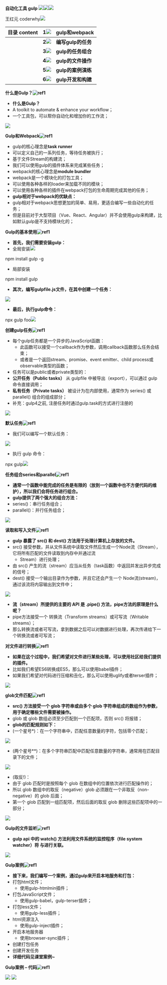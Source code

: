 ﻿**自动化工具 gulp ![](./image/Aspose.Words.ccf608e8-cd92-412f-9452-8a126ca8ef79.001.png)![](./image/Aspose.Words.ccf608e8-cd92-412f-9452-8a126ca8ef79.002.png)![](./image/Aspose.Words.ccf608e8-cd92-412f-9452-8a126ca8ef79.003.png)**

王红元 coderwhy![](./image/Aspose.Words.ccf608e8-cd92-412f-9452-8a126ca8ef79.004.png)

|**目录 content**|**1![](./image/Aspose.Words.ccf608e8-cd92-412f-9452-8a126ca8ef79.005.png)**|**gulp和webpack**|
| :- | - | - |
||**2![](./image/Aspose.Words.ccf608e8-cd92-412f-9452-8a126ca8ef79.006.png)**|**编写gulp的任务**|
||**3![](./image/Aspose.Words.ccf608e8-cd92-412f-9452-8a126ca8ef79.007.png)**|**gulp的任务组合**|
||**4![](./image/Aspose.Words.ccf608e8-cd92-412f-9452-8a126ca8ef79.008.png)**|**gulp的文件操作**|
||**5![](./image/Aspose.Words.ccf608e8-cd92-412f-9452-8a126ca8ef79.009.png)**|**gulp的案例演练**|
||**6![](./image/Aspose.Words.ccf608e8-cd92-412f-9452-8a126ca8ef79.010.png)**|**gulp开发和构建**|

**什么是Gulp？![ref1]**

- **什么是Gulp？**
- A toolkit to automate & enhance your workflow；
- 一个工具包，可以帮你自动化和增加你的工作流；

![](./image/Aspose.Words.ccf608e8-cd92-412f-9452-8a126ca8ef79.012.jpeg)

**Gulp和Webpack![ref1]**

- gulp的核心理念是**task runner**
- 可以定义自己的一系列任务，等待任务被执行；
- 基于文件Stream的构建流；
- 我们可以使用gulp的插件体系来完成某些任务；
- webpack的核心理念是**module bundler**
- webpack是一个模块化的打包工具；
- 可以使用各种各样的loader来加载不同的模块；
- 可以使用各种各样的插件在webpack打包的生命周期完成其他的任务；
- **gulp相对于webpack的优缺点：**
- gulp相对于webpack思想更加的简单、易用，更适合编写一些自动化的任务；
- 但是目前对于大型项目（Vue、React、Angular）并不会使用gulp来构建，比如默认gulp是不支持模块化的；

**Gulp的基本使用![ref1]**

- **首先，我们需要安装gulp：**
- 全局安装![](./image/Aspose.Words.ccf608e8-cd92-412f-9452-8a126ca8ef79.013.png)

npm install gulp -g

- 局部安装

npm install gulp

- **其次，编写gulpfile.js文件，在其中创建一个任务：**

![](./image/Aspose.Words.ccf608e8-cd92-412f-9452-8a126ca8ef79.014.png)

- **最后，执行gulp命令：**

npx gulp foo![](./image/Aspose.Words.ccf608e8-cd92-412f-9452-8a126ca8ef79.015.png)

**创建gulp任务![ref1]**

- 每个gulp任务都是一个异步的JavaScript函数：
  - 此函数可以接受一个callback作为参数，调用callback函数那么任务会结束；
  - 或者是一个返回stream、promise、event emitter、child process或observable类型的函数；
- 任务可以是public或者private类型的：
- **公开任务（Public tasks）** 从 gulpfile 中被导出（export），可以通过 gulp 命令直接调用；
- **私有任务（Private tasks）** 被设计为在内部使用，通常作为 series() 或 parallel() 组合的组成部分；
- 补充：gulp4之前, 注册任务时通过gulp.task的方式进行注册的

![](./image/Aspose.Words.ccf608e8-cd92-412f-9452-8a126ca8ef79.016.png)

**默认任务![ref1]**

- 我们可以编写一个默认任务：

![](./image/Aspose.Words.ccf608e8-cd92-412f-9452-8a126ca8ef79.017.png)

- 执行 gulp 命令：

npx gulp![](./image/Aspose.Words.ccf608e8-cd92-412f-9452-8a126ca8ef79.018.png)

**任务组合series和parallel![ref1]**

- **通常一个函数中能完成的任务是有限的（放到一个函数中也不方便代码的维护），所以我们会将任务进行组合。**
- **gulp提供了两个强大的组合方法：**
- series()：串行任务组合；
- parallel()：并行任务组合；

![](./image/Aspose.Words.ccf608e8-cd92-412f-9452-8a126ca8ef79.019.png)

**读取和写入文件![ref1]**

- **gulp 暴露了 src() 和 dest() 方法用于处理计算机上存放的文件。**
- src() 接受参数，并从文件系统中读取文件然后生成一个Node流（Stream），它将所有匹配的文件读取到内存中并通过流
  - Stream）进行处理；
- 由 src() 产生的流（stream）应当从任务（task函数）中返回并发出异步完成的信号；
- dest() 接受一个输出目录作为参数，并且它还会产生一个 Node流(stream)，通过该流将内容输出到文件中；

![](./image/Aspose.Words.ccf608e8-cd92-412f-9452-8a126ca8ef79.020.png)

- **流（stream）所提供的主要的 API 是 .pipe() 方法，pipe方法的原理是什么呢？**
- pipe方法接受一个 转换流（Transform streams）或可写流（Writable streams）；
- 那么转换流或者可写流，拿到数据之后可以对数据进行处理，再次传递给下一个转换流或者可写流；

**对文件进行转换![ref1]**

- **如果在这个过程中，我们希望对文件进行某些处理，可以使用社区给我们提供的插件。**
- 比如我们希望ES6转换成ES5，那么可以使用babel插件；
- 如果我们希望对代码进行压缩和丑化，那么可以使用uglify或者terser插件；

![](./image/Aspose.Words.ccf608e8-cd92-412f-9452-8a126ca8ef79.021.png)

**glob文件匹配![ref1]**

- **src() 方法接受一个 glob 字符串或由多个 glob 字符串组成的数组作为参数，用于确定哪些文件需要被操作。**
- glob 或 glob 数组必须至少匹配到一个匹配项，否则 src() 将报错；
- **glob的匹配规则如下：**
- (一个星号\*)：在一个字符串中，匹配任意数量的字符，包括零个匹配；

![](./image/Aspose.Words.ccf608e8-cd92-412f-9452-8a126ca8ef79.022.png)

- (两个星号\*\*)：在多个字符串匹配中匹配任意数量的字符串，通常用在匹配目录下的文件；

![](./image/Aspose.Words.ccf608e8-cd92-412f-9452-8a126ca8ef79.023.png)

- (取反!)：
- 由于 glob 匹配时是按照每个 glob 在数组中的位置依次进行匹配操作的；
- 所以 glob 数组中的取反（negative）glob 必须跟在一个非取反（non-negative）的 glob 后面；
- 第一个 glob 匹配到一组匹配项，然后后面的取反 glob 删除这些匹配项中的一部分；

![](./image/Aspose.Words.ccf608e8-cd92-412f-9452-8a126ca8ef79.024.png)

**Gulp的文件监听![ref1]**

- **gulp api 中的 watch() 方法利用文件系统的监控程序（file system watcher）将 与进行关联。**

![](./image/Aspose.Words.ccf608e8-cd92-412f-9452-8a126ca8ef79.025.png)

**Gulp案例![ref1]**

- **接下来，我们编写一个案例，通过gulp来开启本地服务和打包：**
- 打包html文件；
  - 使用gulp-htmlmin插件；
- 打包JavaScript文件；
  - 使用gulp-babel，gulp-terser插件；
- 打包less文件；
  - 使用gulp-less插件；
- html资源注入
  - 使用gulp-inject插件；
- 开启本地服务器
  - 使用browser-sync插件；
- 创建打包任务
- 创建开发任务
- **详细代码见课堂案例~**

**Gulp案例 – 代码![ref1]**

![](./image/Aspose.Words.ccf608e8-cd92-412f-9452-8a126ca8ef79.026.jpeg) ![](./image/Aspose.Words.ccf608e8-cd92-412f-9452-8a126ca8ef79.027.jpeg)

[ref1]: ./image/Aspose.Words.ccf608e8-cd92-412f-9452-8a126ca8ef79.011.png
